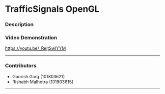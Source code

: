 # <Project Name>  TrafficSignals OpenGL 

### Description

### Video Demonstration
https://youtu.be/_RejtSwlYYM

---

### Contributors

- Gaurish Garg (101803621)
- Rishabh Malhotra (101803615)

---
